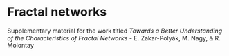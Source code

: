 # Fractal networks
Supplementary material for the work titled *Towards a Better Understanding of the Characteristics of Fractal Networks* - E. Zakar-Polyák, M. Nagy, & R. Molontay

